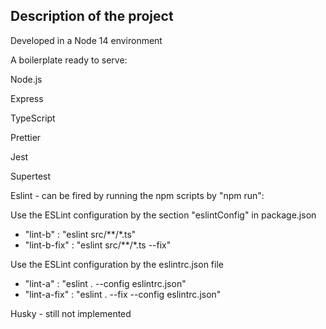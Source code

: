## Description of the project

Developed in a Node 14 environment

A boilerplate ready to serve:

Node.js

Express

TypeScript

Prettier

Jest 

Supertest

Eslint - can be fired by running the npm scripts by "npm run":

 Use the ESLint configuration by the section "eslintConfig" in package.json
 - "lint-b" : "eslint src/**/*.ts"
 - "lint-b-fix" : "eslint src/**/*.ts --fix"

Use the ESLint configuration by the eslintrc.json file
 - "lint-a" : "eslint  . --config eslintrc.json"
 - "lint-a-fix" : "eslint . --fix --config eslintrc.json"

Husky - still not implemented

